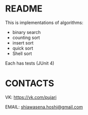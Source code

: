 # README #

This is implementations of algorithms:

* binary search
* counting sort
* insert sort
* quick sort
* Shell sort

Each has tests (JUnit 4)

# CONTACTS #

VK: https://vk.com/pujari

EMAIL: shiawasena.hoshi@gmail.com